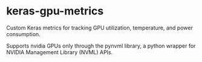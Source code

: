 # keras-gpu-metrics

Custom Keras metrics for tracking GPU utilization, temperature, and power consumption.

Supports nvidia GPUs only through the pynvml library, a python wrapper for NVIDIA Management Library (NVML) APIs.

